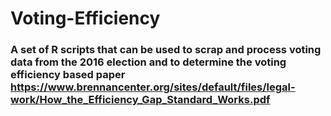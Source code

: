 ﻿# Voting-Efficiency
 
 ### A set of R scripts that can be used to scrap and process voting data from the 2016 election and to determine the voting efficiency based paper https://www.brennancenter.org/sites/default/files/legal-work/How_the_Efficiency_Gap_Standard_Works.pdf
